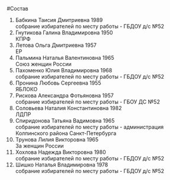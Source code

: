 #Состав
1. Бабкина Таисия Дмитриевна 1989   
    собрание избирателей по месту работы - ГБДОУ д/с №52
2. Гнутикова Галина Владимировна 1950   
    КПРФ
3. Летова Ольга Дмитриевна 1957   
    ЕР
4. Пальмина Наталья Валентиновна 1965   
    Союз женщин России
5. Пахоменко Юлия Владимировна 1968   
    собрание избирателей по месту работы - ГБДОУ д/с №52
6. Пронина Любовь Сергеевна 1955   
    ЯБЛОКО
7. Рискова Александра Фотьяновна 1957   
    собрание избирателей по месту работы - ГБОУ ДС №52
8. Соловьева Наталия Константиновна 1982   
    ЛДПР
9. Спиридонова Татьяна Вадимовна 1965   
    собрание избирателей по месту работы - администрация Колпинского района Санкт-Петербурга
10. Трунова Лилия Викторовна 1965   
    За женщин России
11. Хохлова Надежда Викторовна 1980   
    собрание избирателей по месту работы - ГБДОУ д/с №52
12. Шишко Наталья Владимировна 1978   
    собрание избирателей по месту работы - ГБДОУ д/с №52
